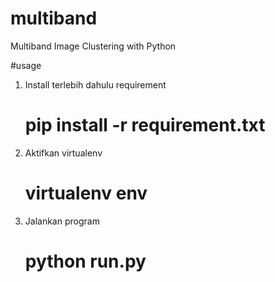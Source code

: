 # multiband
Multiband Image Clustering with Python

#usage
  1. Install terlebih dahulu requirement 
      # pip install -r requirement.txt
  2. Aktifkan virtualenv
      # virtualenv env
  3. Jalankan program
      # python run.py